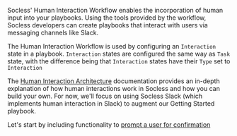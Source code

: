 Socless' Human Interaction Workflow enables the incorporation of human input into your playbooks. Using the tools provided by the workflow, Socless developers can create playbooks that interact with users via messaging channels like Slack.

The Human Interaction Workflow is used by configuring an `Interaction` state in a playbook. `Interaction` states are configured the same way as `Task` state, with the difference being that `Interaction` states have their `Type` set to  `Interaction`

The [Human Interaction Architecture](human-interaction-architecture.md) documentation provides an in-depth explanation of how human interactions work in Socless and how you can build your own. For now, we'll focus on using Socless Slack (which implements human interaction in Slack) to augment our Getting Started playbook.

Let's start by including functionality to [prompt a user for confirmation](prompting-a-user-for-confirmation.md)
